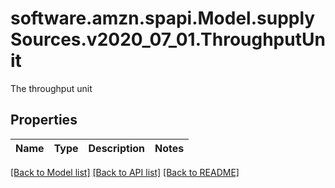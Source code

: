 # software.amzn.spapi.Model.supplySources.v2020_07_01.ThroughputUnit
The throughput unit

## Properties

Name | Type | Description | Notes
------------ | ------------- | ------------- | -------------

[[Back to Model list]](../README.md#documentation-for-models) [[Back to API list]](../README.md#documentation-for-api-endpoints) [[Back to README]](../README.md)

